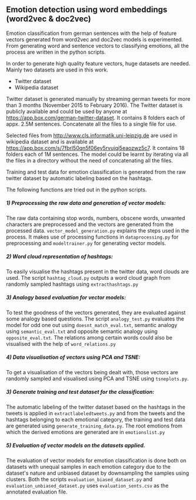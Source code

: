## Emotion detection using word embeddings (word2vec & doc2vec)

Emotion classification from german sentences with the help of feature vectors generated from word2vec and doc2vec models is experimented.
From generating word and sentence vectors to classifying emotions, all the process are written in the python scripts.


In order to generate high quality feature vectors, huge datasets are needed.
Mainly two datasets are used in this work.
- Twitter dataset
- Wikipedia dataset

Twitter dataset is generated manually by streaming german tweets for more than 3 months (November 2015 to February 2016).
The Twitter dataset is publicly available and could be used by anyone at
https://app.box.com/german-twitter-dataset.
It contains 8 folders each of appx. 2.5M sentences.
Concatenate all the files to a single file for use.

Selected files from http://www.cls.informatik.uni-leipzig.de are used in wikipedia dataset and is available at https://app.box.com/s/7fbrl50qn5f06ey5rvujqi5eaozwz5c7.
It contains 18 folders each of 1M sentences.
The model could be learnt by iterating via all the files in a directory without the need of concatenating all the files.

Training and test data for emotion classification is generated from the raw twitter dataset by automatic labeling based on the hashtags.

The following functions are tried out in the python scripts.

##### 1) Preprocessing the raw data and generation of vector models:
The raw data containing stop words, numbers, obscene words, unwanted characters are preprocessed and the vectors are generated from the processed data.
`vector_model_generation.py` explains the steps used in the process.
It makes use of processing functions in `dataprocessing.py` for preprocessing and `modeltrainer.py` for generating vector models.

##### 2) Word cloud representation of hashtags:
To easily visualise the hashtags present in the twitter data, word clouds are used.
The script `hashtag_cloud.py` outputs a word cloud graph from randomly sampled hashtags using `extracthashtags.py`

##### 3) Analogy based evaluation for vector models:
To test the goodness of the vectors generated, they are evaluated against some analogy based questions.
The script `analogy_test.py` evaluates the model for odd one out using `doesnt_match_eval.txt`, semantic analogy using `semantic_eval.txt` and opposite semantic analogy using `opposite_eval.txt`. The relations among certain words could also be visualised with the help of `word_relations.py`

##### 4) Data visualisation of vectors using PCA and TSNE:
To get a visualisation of the vectors being dealt with, those vectors are randomly sampled and visualised using PCA and TSNE using `tsneplots.py`.

##### 3) Generate training and test dataset for the classification:
The automatic labeling of the twitter dataset based on the hashtags in the tweets is applied in `extractlabeledtweets.py` and from the tweets and the hashtags belonging to each emotional category, the training and test data are generated using `generate_training_data.py`.
The root emotions from which the derived emotions are generated are in `emotionslist.py`

##### 5) Evaluation of vector models on the datasets applied.
The evaluation of vector models for emotion classification is done both on datasets with unequal samples in each emotion category due to the dataset's nature and unbiased dataset by downsampling the samples using clusters.
Both the scripts `evaluation_biased_dataset.py` and `evaluation_unbiased_dataset.py` uses `evaluation_sents.csv` as the annotated evaluation file.
